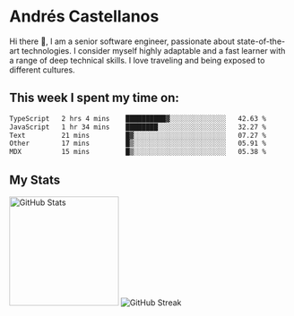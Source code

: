 # Andrés Castellanos

Hi there 👋, I am a senior software engineer, passionate about state-of-the-art technologies. I consider myself highly adaptable and a fast learner with a range of deep technical skills. I love traveling and being exposed to different cultures.

## This week I spent my time on:

<!--START_SECTION:waka-->

```txt
TypeScript   2 hrs 4 mins    ██████████▓░░░░░░░░░░░░░░   42.63 %
JavaScript   1 hr 34 mins    ████████░░░░░░░░░░░░░░░░░   32.27 %
Text         21 mins         █▓░░░░░░░░░░░░░░░░░░░░░░░   07.27 %
Other        17 mins         █▒░░░░░░░░░░░░░░░░░░░░░░░   05.91 %
MDX          15 mins         █▒░░░░░░░░░░░░░░░░░░░░░░░   05.38 %
```

<!--END_SECTION:waka-->

## My Stats

<img height="195" src="https://github-readme-stats.vercel.app/api?username=andrescv&show_icons=true&theme=onedark&hide_border=true&card_width=495" alt="GitHub Stats" />

<img src="https://streak-stats.demolab.com?user=andrescv&theme=one-dark-pro&hide_border=true" alt="GitHub Streak" />
